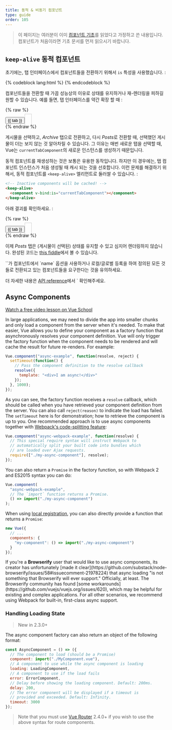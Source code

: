 ```yaml
---
title: 동적 & 비동기 컴포넌트
type: guide
order: 105
---
```


> 이 페이지는 여러분이 이미 [컴포넌트 기초](components.html)를 읽었다고 가정하고 쓴 내용입니다. 컴포넌트가 처음이라면 기초 문서를 먼저 읽으시기 바랍니다.

## `keep-alive` 동적 컴포넌트

초기에는, 탭 인터페이스에서 컴포넌트들을 전환하기 위해서 `is` 특성을 사용했습니다. :

{% codeblock lang:html %}
<component v-bind:is="currentTabComponent"></component>
{% endcodeblock %}

컴포넌트들을 전환할 때 가끔 성능상의 이유로 상태를 유지하거나 재-렌더링을 피하길 원할 수 있습니다. 예를 들면, 탭 인터페이스를 약간 확장 할 때 :

{% raw %}

<div id="dynamic-component-demo" class="demo">
  <button
    v-for="tab in tabs"
    v-bind:key="tab"
    v-bind:class="['dynamic-component-demo-tab-button', { 'dynamic-component-demo-active': currentTab === tab }]"
    v-on:click="currentTab = tab"
  >{{ tab }}</button>
  <component
    v-bind:is="currentTabComponent"
    class="dynamic-component-demo-tab"
  ></component>
</div>
<script>
Vue.component('tab-posts', {
  data: function () {
    return {
      posts: [
        {
          id: 1,
          title: 'Cat Ipsum',
          content: '<p>Dont wait for the storm to pass, dance in the rain kick up litter decide to want nothing to do with my owner today demand to be let outside at once, and expect owner to wait for me as i think about it cat cat moo moo lick ears lick paws so make meme, make cute face but lick the other cats. Kitty poochy chase imaginary bugs, but stand in front of the computer screen. Sweet beast cat dog hate mouse eat string barf pillow no baths hate everything stare at guinea pigs. My left donut is missing, as is my right loved it, hated it, loved it, hated it scoot butt on the rug cat not kitten around</p>'
        },
        {
          id: 2,
          title: 'Hipster Ipsum',
          content: '<p>Bushwick blue bottle scenester helvetica ugh, meh four loko. Put a bird on it lumbersexual franzen shabby chic, street art knausgaard trust fund shaman scenester live-edge mixtape taxidermy viral yuccie succulents. Keytar poke bicycle rights, crucifix street art neutra air plant PBR&B hoodie plaid venmo. Tilde swag art party fanny pack vinyl letterpress venmo jean shorts offal mumblecore. Vice blog gentrify mlkshk tattooed occupy snackwave, hoodie craft beer next level migas 8-bit chartreuse. Trust fund food truck drinking vinegar gochujang.</p>'
        },
        {
          id: 3,
          title: 'Cupcake Ipsum',
          content: '<p>Icing dessert soufflé lollipop chocolate bar sweet tart cake chupa chups. Soufflé marzipan jelly beans croissant toffee marzipan cupcake icing fruitcake. Muffin cake pudding soufflé wafer jelly bear claw sesame snaps marshmallow. Marzipan soufflé croissant lemon drops gingerbread sugar plum lemon drops apple pie gummies. Sweet roll donut oat cake toffee cake. Liquorice candy macaroon toffee cookie marzipan.</p>'
        }
      ],
      selectedPost: null
    }
  },
  template: '\
    <div class="dynamic-component-demo-posts-tab">\
      <ul class="dynamic-component-demo-posts-sidebar">\
        <li\
          v-for="post in posts"\
          v-bind:key="post.id"\
          v-bind:class="{ \'dynamic-component-demo-active\': post === selectedPost }"\
          v-on:click="selectedPost = post"\
        >\
          {{ post.title }}\
        </li>\
      </ul>\
      <div class="dynamic-component-demo-post-container">\
        <div \
          v-if="selectedPost"\
          class="dynamic-component-demo-post"\
        >\
          <h3>{{ selectedPost.title }}</h3>\
          <div v-html="selectedPost.content"></div>\
        </div>\
        <strong v-else>\
          Click on a blog title to the left to view it.\
        </strong>\
      </div>\
    </div>\
  '
})
Vue.component('tab-archive', {
  template: '<div>Archive component</div>'
})
new Vue({
  el: '#dynamic-component-demo',
  data: {
    currentTab: 'Posts',
    tabs: ['Posts', 'Archive']
  },
  computed: {
    currentTabComponent: function () {
      return 'tab-' + this.currentTab.toLowerCase()
    }
  }
})
</script>
<style>
.dynamic-component-demo-tab-button {
  padding: 6px 10px;
  border-top-left-radius: 3px;
  border-top-right-radius: 3px;
  border: 1px solid #ccc;
  cursor: pointer;
  background: #f0f0f0;
  margin-bottom: -1px;
  margin-right: -1px;
}
.dynamic-component-demo-tab-button:hover {
  background: #e0e0e0;
}
.dynamic-component-demo-tab-button.dynamic-component-demo-active {
  background: #e0e0e0;
}
.dynamic-component-demo-tab {
  border: 1px solid #ccc;
  padding: 10px;
}
.dynamic-component-demo-posts-tab {
  display: flex;
}
.dynamic-component-demo-posts-sidebar {
  max-width: 40vw;
  margin: 0 !important;
  padding: 0 10px 0 0 !important;
  list-style-type: none;
  border-right: 1px solid #ccc;
}
.dynamic-component-demo-posts-sidebar li {
  white-space: nowrap;
  text-overflow: ellipsis;
  overflow: hidden;
  cursor: pointer;
}
.dynamic-component-demo-posts-sidebar li:hover {
  background: #eee;
}
.dynamic-component-demo-posts-sidebar li.dynamic-component-demo-active {
  background: lightblue;
}
.dynamic-component-demo-post-container {
  padding-left: 10px;
}
.dynamic-component-demo-post > :first-child {
  margin-top: 0 !important;
  padding-top: 0 !important;
}
</style>
{% endraw %}

게시물을 선택하고, _Archive_ 탭으로 전환하고, 다시 *Posts*로 전환할 때, 선택했던 게시물이 더는 보지 않는 것 알아차릴 수 있습니다. 그 이유는 매번 새로운 탭을 선택할 때, Vue는 `currentTabComponent`의 새로운 인스턴스를 생성하기 때문입니다.

동적 컴포넌트를 재생성하는 것은 보통은 유용한 동작입니다. 하지만 이 경우에는, 탭 컴포넌트 인스턴스가 처음 생성될 때 캐시 되는 것을 선호합니다. 이런 문제를 해결하기 위해서, 동적 컴포넌트를 `<keep-alive>` 엘리먼트로 둘러쌀 수 있습니다. :

```html
<!-- Inactive components will be cached! -->
<keep-alive>
  <component v-bind:is="currentTabComponent"></component>
</keep-alive>
```

아래 결괴를 확인하세요. :

{% raw %}

<div id="dynamic-component-keep-alive-demo" class="demo">
  <button
    v-for="tab in tabs"
    v-bind:key="tab"
    v-bind:class="['dynamic-component-demo-tab-button', { 'dynamic-component-demo-active': currentTab === tab }]"
    v-on:click="currentTab = tab"
  >{{ tab }}</button>
  <keep-alive>
    <component
      v-bind:is="currentTabComponent"
      class="dynamic-component-demo-tab"
    ></component>
  </keep-alive>
</div>
<script>
new Vue({
  el: '#dynamic-component-keep-alive-demo',
  data: {
    currentTab: 'Posts',
    tabs: ['Posts', 'Archive']
  },
  computed: {
    currentTabComponent: function () {
      return 'tab-' + this.currentTab.toLowerCase()
    }
  }
})
</script>
{% endraw %}

이제 _Posts_ 탭은 (게시물이 선택된) 상태를 유지할 수 있고 심지어 렌더링하지 않습니다. 완성된 코드는 [this fiddle](https://jsfiddle.net/chrisvfritz/Lp20op9o/)에서 볼 수 있습니다.

<p class="tip">`<keep-alive>`가 컴포넌트에서 `name` 옵션을 사용하거나 로컬/글로벌 등록을 하여 정의된 모든 것들로 전환되고 있는 컴포넌트들을 요구한다는 것을 유의하세요.</p>

더 자세한 내용은 [API reference](../api/#keep-alive)에서 `<keep-alive> 확인해주세요.

## Async Components

<div class="vueschool"><a href="https://vueschool.io/lessons/dynamically-load-components?friend=vuejs" target="_blank" rel="sponsored noopener" title="Free Vue.js Async Components lesson">Watch a free video lesson on Vue School</a></div>

In large applications, we may need to divide the app into smaller chunks and only load a component from the server when it's needed. To make that easier, Vue allows you to define your component as a factory function that asynchronously resolves your component definition. Vue will only trigger the factory function when the component needs to be rendered and will cache the result for future re-renders. For example:

```js
Vue.component("async-example", function(resolve, reject) {
  setTimeout(function() {
    // Pass the component definition to the resolve callback
    resolve({
      template: "<div>I am async!</div>"
    });
  }, 1000);
});
```

As you can see, the factory function receives a `resolve` callback, which should be called when you have retrieved your component definition from the server. You can also call `reject(reason)` to indicate the load has failed. The `setTimeout` here is for demonstration; how to retrieve the component is up to you. One recommended approach is to use async components together with [Webpack's code-splitting feature](https://webpack.js.org/guides/code-splitting/):

```js
Vue.component("async-webpack-example", function(resolve) {
  // This special require syntax will instruct Webpack to
  // automatically split your built code into bundles which
  // are loaded over Ajax requests.
  require(["./my-async-component"], resolve);
});
```

You can also return a `Promise` in the factory function, so with Webpack 2 and ES2015 syntax you can do:

```js
Vue.component(
  "async-webpack-example",
  // The `import` function returns a Promise.
  () => import("./my-async-component")
);
```

When using [local registration](components-registration.html#Local-Registration), you can also directly provide a function that returns a `Promise`:

```js
new Vue({
  // ...
  components: {
    "my-component": () => import("./my-async-component")
  }
});
```

<p class="tip">If you're a <strong>Browserify</strong> user that would like to use async components, its creator has unfortunately [made it clear](https://github.com/substack/node-browserify/issues/58#issuecomment-21978224) that async loading "is not something that Browserify will ever support." Officially, at least. The Browserify community has found [some workarounds](https://github.com/vuejs/vuejs.org/issues/620), which may be helpful for existing and complex applications. For all other scenarios, we recommend using Webpack for built-in, first-class async support.</p>

### Handling Loading State

> New in 2.3.0+

The async component factory can also return an object of the following format:

```js
const AsyncComponent = () => ({
  // The component to load (should be a Promise)
  component: import("./MyComponent.vue"),
  // A component to use while the async component is loading
  loading: LoadingComponent,
  // A component to use if the load fails
  error: ErrorComponent,
  // Delay before showing the loading component. Default: 200ms.
  delay: 200,
  // The error component will be displayed if a timeout is
  // provided and exceeded. Default: Infinity.
  timeout: 3000
});
```

> Note that you must use [Vue Router](https://github.com/vuejs/vue-router) 2.4.0+ if you wish to use the above syntax for route components.
